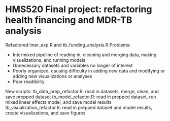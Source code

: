 # HMS520 Final project: refactoring health financing and MDR-TB analysis 

Refactored lmer_exp.R and tb_funding_analysis.R
Problems:
- Intermixed pipeline of reading in, cleaning and merging data, making visualizations, and running models
- Unnecessary datasets and variables no longer of interest
- Poorly organized, causing difficulty in adding new data and modifying or adding new visualizations or analyses
- Poor readibility

New scripts:
tb_data_prep_refactor.R: read in datasets, merge, clean, and save prepped dataset
tb_model_refactor.R: read in prepped dataset, run mixed linear effects model, and save model results
tb_visualization_refactor.R: read in prepped dataset and model results, create visualizations, and save figures
